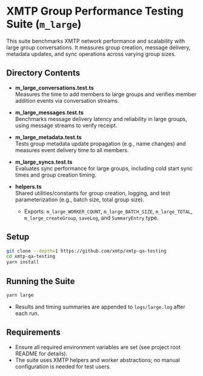 # XMTP Group Performance Testing Suite (`m_large`)

This suite benchmarks XMTP network performance and scalability with large group conversations. It measures group creation, message delivery, metadata updates, and sync operations across varying group sizes.

## Directory Contents

- **m_large_conversations.test.ts**  
  Measures the time to add members to large groups and verifies member addition events via conversation streams.

- **m_large_messages.test.ts**  
  Benchmarks message delivery latency and reliability in large groups, using message streams to verify receipt.

- **m_large_metadata.test.ts**  
  Tests group metadata update propagation (e.g., name changes) and measures event delivery time to all members.

- **m_large_syncs.test.ts**  
  Evaluates sync performance for large groups, including cold start sync times and group creation timing.

- **helpers.ts**  
  Shared utilities/constants for group creation, logging, and test parameterization (e.g., batch size, total group size).
  - Exports: `m_large_WORKER_COUNT`, `m_large_BATCH_SIZE`, `m_large_TOTAL`, `m_large_createGroup`, `saveLog`, and `SummaryEntry` type.

## Setup

```bash
git clone --depth=1 https://github.com/xmtp/xmtp-qa-testing
cd xmtp-qa-testing
yarn install
```

## Running the Suite

```bash
yarn large
```

- Results and timing summaries are appended to `logs/large.log` after each run.

## Requirements

- Ensure all required environment variables are set (see project root README for details).
- The suite uses XMTP helpers and worker abstractions; no manual configuration is needed for test users.
